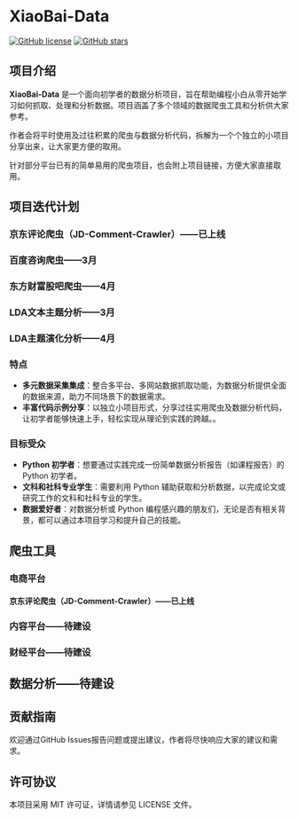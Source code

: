 # XiaoBai-Data

[![GitHub license](https://img.shields.io/badge/license-MIT-blue.svg)](https://github.com/pythonfitness/XiaoBai-Data/blob/main/LICENSE)
[![GitHub stars](https://img.shields.io/github/stars/pythonfitness/XiaoBai-Data?style=social)](https://github.com/pythonfitness/XiaoBai-Data)

## 项目介绍

**XiaoBai-Data** 是一个面向初学者的数据分析项目，旨在帮助编程小白从零开始学习如何抓取、处理和分析数据。项目涵盖了多个领域的数据爬虫工具和分析供大家参考。

作者会将平时使用及过往积累的爬虫与数据分析代码，拆解为一个个独立的小项目分享出来，让大家更方便的取用。

针对部分平台已有的简单易用的爬虫项目，也会附上项目链接，方便大家直接取用。

## 项目迭代计划
### 京东评论爬虫（JD-Comment-Crawler）——**已上线**

### 百度咨询爬虫——3月

### 东方财富股吧爬虫——4月

### LDA文本主题分析——3月

### LDA主题演化分析——4月

### 特点
- **多元数据采集集成**：整合多平台、多网站数据抓取功能，为数据分析提供全面的数据来源，助力不同场景下的数据需求。
- **丰富代码示例分享**：以独立小项目形式，分享过往实用爬虫及数据分析代码，让初学者能够快速上手，轻松实现从理论到实践的跨越。。

### 目标受众
- **Python 初学者**：想要通过实践完成一份简单数据分析报告（如课程报告）的 Python 初学者。
- **文科和社科专业学生**：需要利用 Python 辅助获取和分析数据，以完成论文或研究工作的文科和社科专业的学生。
- **数据爱好者**：对数据分析或 Python 编程感兴趣的朋友们，无论是否有相关背景，都可以通过本项目学习和提升自己的技能。

## 爬虫工具

### 电商平台
#### 京东评论爬虫（JD-Comment-Crawler）——**已上线**

### 内容平台——待建设

### 财经平台——待建设

## 数据分析——待建设

## 贡献指南
欢迎通过GitHub Issues报告问题或提出建议，作者将尽快响应大家的建议和需求。

## 许可协议
本项目采用 MIT 许可证，详情请参见 LICENSE 文件。
